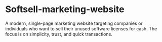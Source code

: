 # Softsell-marketing-website
A modern, single-page marketing website targeting companies or individuals who want to sell their unused software licenses for cash. The focus is on simplicity, trust, and quick transactions.
